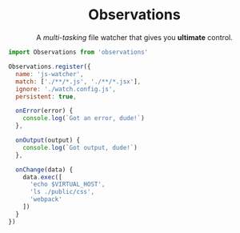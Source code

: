 <div style='text-align: center'>
  <h1>Observations</h1>
  <p style="margin-top: 20px">
    A <em>multi-tasking</em> file watcher that
    gives you <strong>ultimate</strong> control.
  </p>
</div>

```javascript
import Observations from 'observations'

Observations.register({
  name: 'js-watcher',
  match: ['./**/*.js', './**/*.jsx'],
  ignore: './watch.config.js',
  persistent: true,

  onError(error) {
    console.log(`Got an error, dude!`)
  },

  onOutput(output) {
    console.log(`Got output, dude!`)
  },

  onChange(data) {
    data.exec([
      'echo $VIRTUAL_HOST',
      'ls ./public/css',
      'webpack'
    ])
  }
})
```